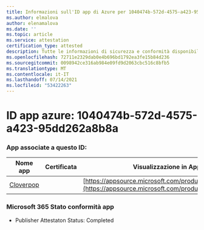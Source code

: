 ```yaml
---
title: Informazioni sull'ID app di Azure per 1040474b-572d-4575-a423-95dd262a8b8a
ms.author: elmalova
author: elenamalova
ms.date: ''
ms.topic: article
ms.service: attestation
certification_type: attested
description: Tutte le informazioni di sicurezza e conformità disponibili per 1040474b-572d-4575-a423-95dd262a8b8a.
ms.openlocfilehash: 72711e2329dab0e4b696bd1792ea3fe15b84d236
ms.sourcegitcommit: 0098942ce316ab984e09fd9d2063cbc516c8bfb5
ms.translationtype: MT
ms.contentlocale: it-IT
ms.lasthandoff: 07/14/2021
ms.locfileid: "53422263"
---
```

# <a name="azure-app-id-1040474b-572d-4575-a423-95dd262a8b8a"></a>ID app azure: 1040474b-572d-4575-a423-95dd262a8b8a


### <a name="apps-associated-with-this-id"></a>App associate a questo ID:
| **Nome app** | **Certificata** | **Visualizzazione in AppSource** |
|-|-|-|
| [Cloverpop](https://docs.microsoft.com/en-us/microsoft-365-app-certification/forward/WA200001803) |  | [https://appsource.microsoft.com/product/office/WA200001803](https://appsource.microsoft.com/product/office/WA200001803) |

### <a name="microsoft-365-app-compliance-status"></a>Microsoft 365 Stato conformità app
- Publisher Attestaton Status: Completed
